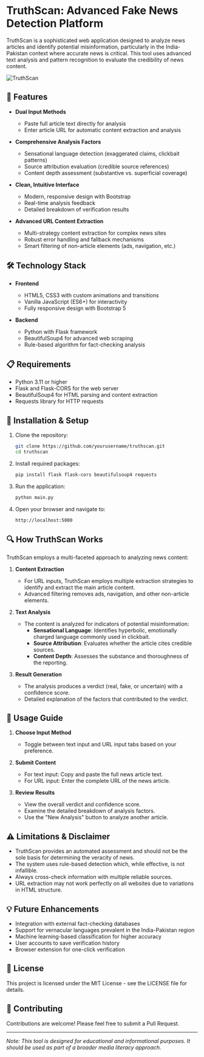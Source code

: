 # TruthScan: Advanced Fake News Detection Platform

TruthScan is a sophisticated web application designed to analyze news articles and identify potential misinformation, particularly in the India-Pakistan context where accurate news is critical. This tool uses advanced text analysis and pattern recognition to evaluate the credibility of news content.

![TruthScan](https://img.shields.io/badge/Status-Production%20Ready-brightgreen)

## 🚀 Features

- **Dual Input Methods**
  - Paste full article text directly for analysis
  - Enter article URL for automatic content extraction and analysis

- **Comprehensive Analysis Factors**
  - Sensational language detection (exaggerated claims, clickbait patterns)
  - Source attribution evaluation (credible source references)
  - Content depth assessment (substantive vs. superficial coverage)

- **Clean, Intuitive Interface**
  - Modern, responsive design with Bootstrap
  - Real-time analysis feedback
  - Detailed breakdown of verification results

- **Advanced URL Content Extraction**
  - Multi-strategy content extraction for complex news sites
  - Robust error handling and fallback mechanisms
  - Smart filtering of non-article elements (ads, navigation, etc.)

## 🛠️ Technology Stack

- **Frontend**
  - HTML5, CSS3 with custom animations and transitions
  - Vanilla JavaScript (ES6+) for interactivity
  - Fully responsive design with Bootstrap 5

- **Backend**
  - Python with Flask framework
  - BeautifulSoup4 for advanced web scraping
  - Rule-based algorithm for fact-checking analysis

## 📋 Requirements

- Python 3.11 or higher
- Flask and Flask-CORS for the web server
- BeautifulSoup4 for HTML parsing and content extraction
- Requests library for HTTP requests

## 🚀 Installation & Setup

1. Clone the repository:
   ```bash
   git clone https://github.com/yourusername/truthscan.git
   cd truthscan
   ```

2. Install required packages:
   ```bash
   pip install flask flask-cors beautifulsoup4 requests
   ```

3. Run the application:
   ```bash
   python main.py
   ```

4. Open your browser and navigate to:
   ```
   http://localhost:5000
   ```

## 🔍 How TruthScan Works

TruthScan employs a multi-faceted approach to analyzing news content:

1. **Content Extraction**
   - For URL inputs, TruthScan employs multiple extraction strategies to identify and extract the main article content.
   - Advanced filtering removes ads, navigation, and other non-article elements.

2. **Text Analysis**
   - The content is analyzed for indicators of potential misinformation:
     - **Sensational Language**: Identifies hyperbolic, emotionally charged language commonly used in clickbait.
     - **Source Attribution**: Evaluates whether the article cites credible sources.
     - **Content Depth**: Assesses the substance and thoroughness of the reporting.

3. **Result Generation**
   - The analysis produces a verdict (real, fake, or uncertain) with a confidence score.
   - Detailed explanation of the factors that contributed to the verdict.

## 📱 Usage Guide

1. **Choose Input Method**
   - Toggle between text input and URL input tabs based on your preference.

2. **Submit Content**
   - For text input: Copy and paste the full news article text.
   - For URL input: Enter the complete URL of the news article.

3. **Review Results**
   - View the overall verdict and confidence score.
   - Examine the detailed breakdown of analysis factors.
   - Use the "New Analysis" button to analyze another article.

## ⚠️ Limitations & Disclaimer

- TruthScan provides an automated assessment and should not be the sole basis for determining the veracity of news.
- The system uses rule-based detection which, while effective, is not infallible.
- Always cross-check information with multiple reliable sources.
- URL extraction may not work perfectly on all websites due to variations in HTML structure.

## 💡 Future Enhancements

- Integration with external fact-checking databases
- Support for vernacular languages prevalent in the India-Pakistan region
- Machine learning-based classification for higher accuracy
- User accounts to save verification history
- Browser extension for one-click verification

## 📄 License

This project is licensed under the MIT License - see the LICENSE file for details.

## 👥 Contributing

Contributions are welcome! Please feel free to submit a Pull Request.

---

*Note: This tool is designed for educational and informational purposes. It should be used as part of a broader media literacy approach.*